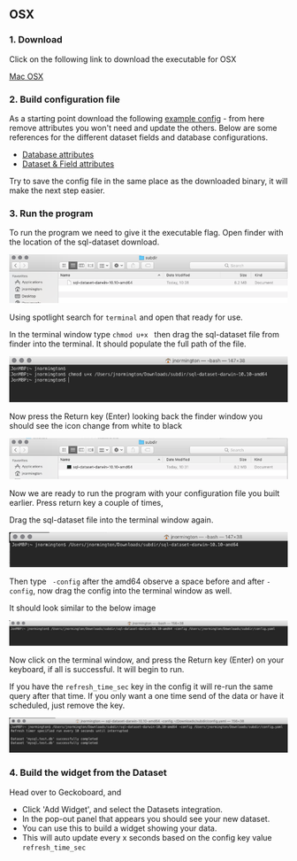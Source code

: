 ## OSX

### 1. Download

Click on the following link to download the executable for OSX

[Mac OSX](https://github.com/geckoboard/sql-dataset/releases/download/v0.1.0/sql-dataset-darwin-10.10-amd64)


### 2. Build configuration file

As a starting point download the following [example config](docs/example.yml) - from here remove attributes you won't need and update the others. Below are some references for the different dataset fields and database configurations.

- [Database attributes](docs/database_fields.md)
- [Dataset & Field attributes](docs/dataset_fields.md)

Try to save the config file in the same place as the downloaded binary, it will make the next step easier.


### 3. Run the program

To run the program we need to give it the executable flag. Open finder with the location of the sql-dataset download.

![update_permission](images/osx/sqldataset_not_executable.png)

Using spotlight search for `terminal` and open that ready for use.

In the terminal window type `chmod u+x ` then drag the sql-dataset file from finder into the terminal. It should populate the full path of the file.

![update_permission](images/osx/change_permission.png)

Now press the Return key (Enter) looking back the finder window you should see the icon change from white to black

![update_permission](images/osx/sqldataset_executable.png)

Now we are ready to run the program with your configuration file you built earlier. Press return key a couple of times, 

Drag the sql-dataset file into the terminal window again.

![drag_binary](images/osx/terminal_drag_binary.png)

Then type ` -config` after the amd64 observe a space before and after ` -config `, now drag the config into the terminal window as well.

It should look similar to the below image

![drag_binary](images/osx/terminal_full_command.png)

Now click on the terminal window, and press the Return key (Enter) on your keyboard, if all is successful. It will begin to run.

If you have the `refresh_time_sec` key in the config it will re-run the same query after that time. If you only want a one time send of the data or have it scheduled, just remove the key.

![command_running](images/osx/command_running.png)


### 4. Build the widget from the Dataset

Head over to Geckoboard, and

 - Click 'Add Widget', and select the Datasets integration.
 - In the pop-out panel that appears you should see your new dataset.
 - You can use this to build a widget showing your data.
 - This will auto update every x seconds based on the config key value `refresh_time_sec`